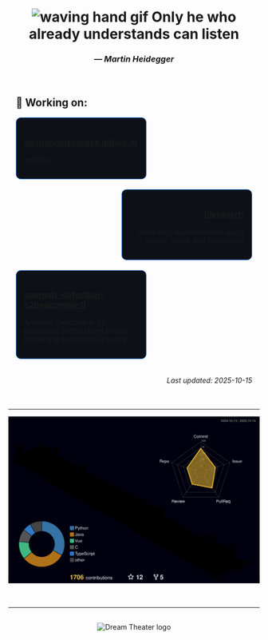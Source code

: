 <h1 align="center"><img src="https://user-images.githubusercontent.com/72663882/171687151-bb31c996-c9d2-49c8-b593-734946893b23.gif" alt="waving hand gif" aria-hidden="true" width="30" /> Only he who already understands can listen</h1>
<h3 align="center"><em>— Martin Heidegger</em></h3>


<div style="padding: 15px; margin-top: 20px; margin-bottom: 20px;">

## 🚀 Working on:

<div class="card" align="left" style="width: 48%; float: left; clear: both; margin-bottom: 20px; border: 1px solid #2f80ed; border-radius: 10px; padding: 16px; background-color: #0d1117;">
  <h3><a href="https://github.com/devgabrielsborges/devgabrielsborges.github.io">devgabrielsborges.github.io</a></h3>
  <p>website</p>
</div>

<div class="card" align="right" style="width: 48%; float: right; clear: both; margin-bottom: 20px; border: 1px solid #2f80ed; border-radius: 10px; padding: 16px; background-color: #0d1117;">
  <h3><a href="https://github.com/devgabrielsborges/filesearch">filesearch</a></h3>
  <p>Filesearch implementation using Deque, Stack, and Deboucing </p>
</div>

<div class="card" align="left" style="width: 48%; float: left; clear: both; margin-bottom: 20px; border: 1px solid #2f80ed; border-radius: 10px; padding: 16px; background-color: #0d1117;">
  <h3><a href="https://github.com/devgabrielsborges/anomaly-detection-c2beaconing-fl">anomaly-detection-c2beaconing-fl</a></h3>
  <p>Anomaly Detection in C2 Beaconing Traffic Using Privacy Preserving Federated Learning</p>
</div>

<div style="clear: both;"></div>

<p align="right"><em>Last updated: 2025-10-15</em></p>

</div>

---

![Status](./profile-3d-contrib/profile-night-rainbow.svg)

<br clear="both">

---

<div align="center" style="margin-top: 30px; margin-bottom: 30px;">
  <img width="280" height="280" alt="Dream Theater logo" src="https://metalstorm.net/bands/biography.php?band_id=92&bandname=Dream+Theater">
</div>
